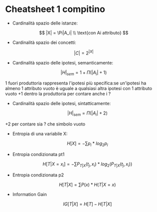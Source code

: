 # Cheatsheet 1 compitino

- Cardinalità spazio delle istanze:

$$
|X| = \Pi|A_i| \\
\text{con Ai attributo}
$$

- Cardinalità spazio dei concetti:

$$
|C| = 2^{|X|}
$$

- Cardinalità spazio delle ipotesi, semanticamente:

$$
|H|_{sem} = 1 + \Pi(|A_i| +1)
$$

1 fuori produttoria rappresenta l'ipotesi più specifica:se un'ipotesi ha almeno 1 attributo vuoto è uguale a qualsiasi altra ipotesi con 1 attributo vuoto
+1 dentro la produttoria per contare anche i ?



- Cardinalità spazio delle ipotesi, sintatticamente:
  
  $$
  |H|_{sem} = \Pi(|A_i| +2)
  $$

+2 per contare sia ? che simbolo vuoto



- Entropia di una variabile X:
  
  $$
  H[X] = - \sum p_i * log_2p_i
  $$
  
* Entropia condizionata pt1
  
  $$
  H[T|X=x_i] = -\sum P_{T|X}(t_j, x_i)*log_2(P_{T|X}(t_j, x_i)) 
  $$
- Entropia condizionata p2
  
  $$
  H[T|X] = \sum P(x)*H(T|X=x)
  $$

- Information Gain
  
  $$
  IG[T|X] = H[T] - H[T|X]
  $$
  
  
